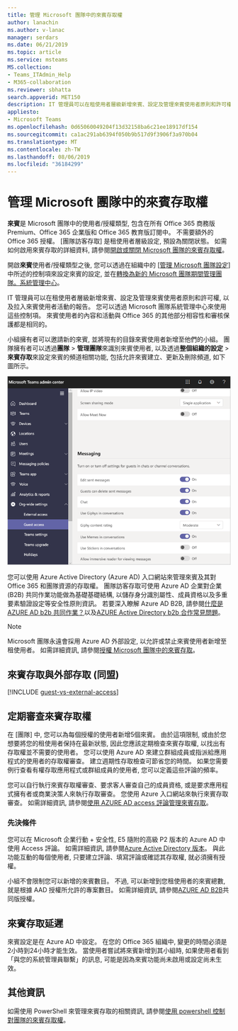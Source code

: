 ```yaml
---
title: 管理 Microsoft 團隊中的來賓存取權
author: lanachin
ms.author: v-lanac
manager: serdars
ms.date: 06/21/2019
ms.topic: article
ms.service: msteams
MS.collection:
- Teams_ITAdmin_Help
- M365-collaboration
ms.reviewer: sbhatta
search.appverid: MET150
description: IT 管理員可以在租使用者層級新增來賓、設定及管理來賓使用者原則和許可權、決定哪些使用者可以邀請客人, 以及拉入來賓使用者活動的報告。
appliesto:
- Microsoft Teams
ms.openlocfilehash: 0d65060049204f13d32158ba6c21ee18917df154
ms.sourcegitcommit: ca1ac291ab6394f050b9b517d9f3906f3a970b04
ms.translationtype: MT
ms.contentlocale: zh-TW
ms.lasthandoff: 08/06/2019
ms.locfileid: "36184299"
---
```

<a name="manage-guest-access-in-microsoft-teams"></a>管理 Microsoft 團隊中的來賓存取權
======================================

**來賓**是 Microsoft 團隊中的使用者/授權類型, 包含在所有 Office 365 商務版 Premium、Office 365 企業版和 Office 365 教育版訂閱中。 不需要額外的 Office 365 授權。 [團隊訪客存取] 是租使用者層級設定, 預設為關閉狀態。 如需如何啟用來賓存取的詳細資料, 請參閱[開啟或關閉 Microsoft 團隊的來賓存取權](set-up-guests.md)。

開啟**來賓**使用者/授權類型之後, 您可以透過在組織中的 [[管理 Microsoft 團隊設定](enable-features-office-365.md)] 中所述的控制項來設定來賓的設定, 並在[轉換為新的 Microsoft 團隊期間管理團隊。系統管理中心](manage-teams-skypeforbusiness-admin-center.md)。     
    
IT 管理員可以在租使用者層級新增來賓、設定及管理來賓使用者原則和許可權, 以及拉入來賓使用者活動的報告。 您可以透過 Microsoft 團隊系統管理中心來使用這些控制項。 來賓使用者的內容和活動與 Office 365 的其他部分相容性和審核保護都是相同的。

小組擁有者可以邀請新的來賓, 並將現有的目錄來賓使用者新增至他們的小組。 團隊擁有者可以透過**團隊** > **管理團隊**來識別來賓使用者, 以及透過**整個組織的設定** > **來賓存取**來設定來賓的頻道相關功能, 包括允許來賓建立、更新及刪除頻道, 如下圖所示。

![團隊中的來賓許可權設定](media/manage-guest-access-image1.png)
  
您可以使用 Azure Active Directory (Azure AD) 入口網站來管理來賓及其對 Office 365 和團隊資源的存取權。 團隊訪客存取可使用 Azure AD 企業對企業 (B2B) 共同作業功能做為基礎基礎結構, 以儲存身分識別屬性、成員資格以及多重要素驗證設定等安全性原則資訊。 若要深入瞭解 Azure AD B2B, 請參閱[什麼是 AZURE AD b2b 共同作業？](https://go.microsoft.com/fwlink/p/?linkid=853011)以及[AZURE Active Directory b2b 合作常見問題](https://go.microsoft.com/fwlink/p/?linkid=853020)。

> [!NOTE]
> Microsoft 團隊永遠會採用 Azure AD 外部設定, 以允許或禁止來賓使用者新增至租使用者。 如需詳細資訊, 請參閱[授權 Microsoft 團隊中的來賓存取](Teams-dependencies.md)。
  
## <a name="guest-access-vs-external-access-federation"></a>來賓存取與外部存取 (同盟)

[!INCLUDE [guest-vs-external-access](includes/guest-vs-external-access.md)]

## <a name="review-guest-access-periodically"></a>定期審查來賓存取權

在 [團隊] 中, 您可以為每個授權的使用者新增5個來賓。 由於這項限制, 或由於您想要將您的租使用者保持在最新狀態, 因此您應該定期檢查來賓存取權, 以找出有存取權並不需要的使用者。 您可以使用 Azure AD 來建立群組成員或指派給應用程式的使用者的存取權審查。 建立週期性存取檢查可節省您的時間。 如果您需要例行查看有權存取應用程式或群組成員的使用者, 您可以定義這些評論的頻率。 

您可以自行執行來賓存取權審查、要求客人審查自己的成員資格, 或是要求應用程式擁有者或商業決策人來執行存取審查。 您使用 Azure 入口網站來執行來賓存取審查。 如需詳細資訊, 請參閱[使用 AZURE AD access 評論管理來賓存取](https://docs.microsoft.com/en-us/azure/active-directory/governance/manage-guest-access-with-access-reviews)。

###  <a name="prerequisites"></a>先決條件

您可以在 Microsoft 企業行動 + 安全性, E5 隨附的高級 P2 版本的 Azure AD 中使用 Access 評論。 如需詳細資訊, 請參閱[Azure Active Directory 版本](https://docs.microsoft.com/en-us/azure/active-directory/fundamentals/active-directory-whatis)。 與此功能互動的每個使用者, 只要建立評論、填寫評論或確認其存取權, 就必須擁有授權。

小組不會限制您可以新增的來賓數目。 不過, 可以新增到您租使用者的來賓總數, 就是根據 AAD 授權所允許的專案數目。 如需詳細資訊, 請參閱[AZURE AD B2B](https://docs.microsoft.com/en-us/azure/active-directory/b2b/licensing-guidance)共同版授權。

## <a name="guest-access-latencies"></a>來賓存取延遲

來賓設定是在 Azure AD 中設定。 在您的 Office 365 組織中, 變更的時間必須是2小時到24小時才能生效。 當使用者嘗試將來賓新增到其小組時, 如果使用者看到「與您的系統管理員聯繫」的訊息, 可能是因為來賓功能尚未啟用或設定尚未生效。

## <a name="more-information"></a>其他資訊

如需使用 PowerShell 來管理來賓存取的相關資訊, 請參閱[使用 powershell 控制對團隊的來賓存取權](guest-access-powershell.md)。



